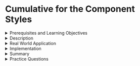 # Cumulative for the  Component Styles
<details><summary>Prerequisites and Learning Objectives</summary>

# Prerequisites

- Sound knowledge of HTML, CSS, and JavaScript.
- The basic idea of the MVC (Model-View-Controller) architecture.
- Basic knowledge about TypeScript.


# Learning Objectives

- To define Component Styles.
</details>
<details><summary>Description</summary>

# Description

Angular applications can be styled using standard CSS. CSS stylesheets, selectors, rules and media queries can be directly added to an Angular application.

Ways to add styles to a component:

1. `styles` or `styleUrls` metadata
2. Inline in the template HTML
3. CSS imports
</details>
<details><summary>Real World Application</summary>

# Real World Application

Angular uses CSS to style and lay out web pages.

Applications of component styles include altering font, colour, size, spacing of the content, splitting into multiple columns, adding animations etc.
</details>
<details><summary>Implementation</summary> 

# Implementation

1. styles:

- Angular CLI code to create a component with empty styles.


```properties
ng generate component component-name --inline-style
```

- The colour of the paragraph is set to red using styles.


app.component.ts

```ts
import { Component } from '@angular/core';


@Component({
  selector: 'app-root',
  template: `<h1>App Component</h1>
  <p>Styles is working<p>`,
  styles: ['p { color: red,}']
})
export class AppComponent {
  color='white';
  title = "Sample";
  highlight color(newColor: string):void{
    this.color=newColor

  } 
}
```

HTML page:

![styles](/modules_new/resources/styles.png)


1. `stylesUrls`: An URL to the CSS style sheet can be added using `stylesUrls`.


app.component.ts:

```ts
import { Component } from '@angular/core';


@Component({
  selector: 'app-root',
  template: `<h1>App Component</h1>
  <p>styleUrls is working</p>`,
  styleUrls: ['./app.component.css']
})
export class AppComponent {
  color='white';
  title = "Sample";
  highlightColor(newColor: string):void{
    this.color=newColor

  } 
}
```

app.component.css:

```css
h1{
    margin-bottom: 10px;
    color: orange;
}
```

HTML page:

![StyleUrls](/modules_new/resources/stylesUrls.png)

3. Inline in the template HTML:



app.component.ts:

```ts
import { Component } from '@angular/core';


@Component({
  selector: 'app-root',
  template: `<h1>App Component</h1>
  <p>Inline Styles is working</p>
  <style>
      p {
        background-color: orange;
        color: white;
        margin-top: 10px ;
      }
    </style>`,
})
export class AppComponent {
  color='white';
  title = "Sample";
  highlightColor(newColor: string):void{
    this.color=newColor

  } 
}
```

4. CSS imports

- An external CSS file named componentstyles is created.
- A link to the CSS page is added to the component.

```css
p{
    color: orange;
    margin-top: 10px;
}
```

app.component.ts

```ts
import { Component } from '@angular/core';


@Component({
  selector: 'app-root',
  template: `<h1>App Component</h1>
  <p>External link is working</p>
  <link rel="stylesheet" href="componentstyles.css">`,
})
export class AppComponent {
  color='white';
  title = "Sample";
  highlightColor(newColor: string):void{
    this.color=newColor

  }
}
```

HTML page:

![External CSS](/modules_new/resources/ExtenalCSS.png)



</details>
<details><summary>Summary</summary> 

# Summary

- CSS styles are used to style the web pages.
- Angular components are styled using CSS by `styles`, `styleUrls`, inline CSS in template and CSS imports.
- `styleUrls` is most commonly used.
</details>
<details><summary>Practice Questions</summary>

[Practice Questions](./Quiz.gift)</details>
